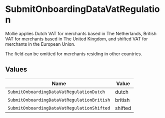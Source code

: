 # SubmitOnboardingDataVatRegulation

Mollie applies Dutch VAT for merchants based in The Netherlands, British VAT for merchants based in
The United Kingdom, and shifted VAT for merchants in the European Union.

The field can be omitted for merchants residing in other countries.


## Values

| Name                                       | Value                                      |
| ------------------------------------------ | ------------------------------------------ |
| `SubmitOnboardingDataVatRegulationDutch`   | dutch                                      |
| `SubmitOnboardingDataVatRegulationBritish` | british                                    |
| `SubmitOnboardingDataVatRegulationShifted` | shifted                                    |